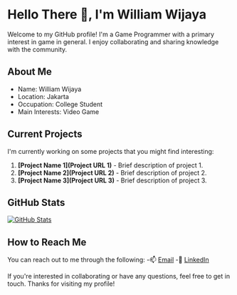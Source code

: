 # Hello There 👋, I'm William Wijaya

Welcome to my GitHub profile! I'm a Game Programmer with a primary interest in game in general. I enjoy collaborating and sharing knowledge with the community.

## About Me

- Name: William Wijaya
- Location: Jakarta
- Occupation: College Student
- Main Interests: Video Game

## Current Projects

I'm currently working on some projects that you might find interesting:

1. **[Project Name 1](Project URL 1)** - Brief description of project 1.
2. **[Project Name 2](Project URL 2)** - Brief description of project 2.
3. **[Project Name 3](Project URL 3)** - Brief description of project 3.

## GitHub Stats

[![GitHub Stats](https://github-readme-stats.vercel.app/api?username=YourUsername&show_icons=true&theme=radical)](https://github.com/YourUsername)

## How to Reach Me

You can reach out to me through the following:
-📫 <a href="williamwijaya010803@gmail.com ">Email</a>
-💼 <a href="https://www.linkedin.com/in/william-wijaya-387a10291 ">LinkedIn</a>

If you're interested in collaborating or have any questions, feel free to get in touch. Thanks for visiting my profile!
